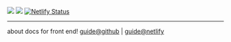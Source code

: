 <!-- [![Build Status](https://travis-ci.org/chengzao/guide.svg?branch=master)](https://travis-ci.org/chengzao/guide) -->

![](https://img.shields.io/github/license/chengzao/guide.svg?style=flat)
![](https://img.shields.io/github/last-commit/chengzao/guide/master.svg?style=flat)
[![Netlify Status](https://api.netlify.com/api/v1/badges/dbe0a6f7-74fc-454e-9766-98f0cf4add82/deploy-status)](https://app.netlify.com/sites/chengzao-guide/deploys)

---

about docs for front end!
[guide@github](https://guide.chenio.top) | [guide@netlify](https://chengzao-guide.netlify.com)
